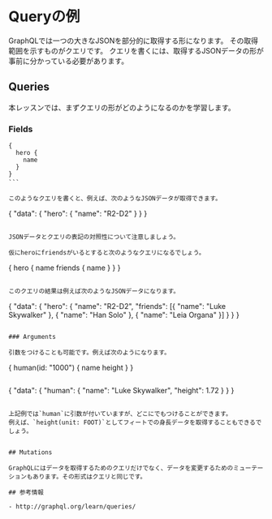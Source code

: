 # Queryの例

GraphQLでは一つの大きなJSONを部分的に取得する形になります。
その取得範囲を示すものがクエリです。
クエリを書くには、取得するJSONデータの形が事前に分かっている必要があります。

## Queries

本レッスンでは、まずクエリの形がどのようになるのかを学習します。

### Fields

```　
{
  hero {
    name
  }
}
```　

このようなクエリを書くと、例えば、次のようなJSONデータが取得できます。

```
{
  "data": {
    "hero": {
      "name": "R2-D2"
    }
  }
}
```

JSONデータとクエリの表記の対照性について注意しましょう。

仮にheroにfriendsがいるとすると次のようなクエリになるでしょう。

```
{
  hero {
    name
    friends {
      name
    }
  }
}
```

このクエリの結果は例えば次のようなJSONデータになります。

```
{
  "data": {
    "hero": {
      "name": "R2-D2",
      "friends": [{
        "name": "Luke Skywalker"
      }, {
        "name": "Han Solo"
      }, {
        "name": "Leia Organa"
      }]
    }
  }
}
```

### Arguments

引数をつけることも可能です。例えば次のようになります。

```
{
  human(id: "1000") {
    name
    height
  }
}
```

```
{
  "data": {
    "human": {
      "name": "Luke Skywalker",
      "height": 1.72
    }
  }
}
```

上記例では`human`に引数が付いていますが、どこにでもつけることができます。
例えば、`height(unit: FOOT)`としてフィートでの身長データを取得することもできるでしょう。


## Mutations

GraphQLにはデータを取得するためのクエリだけでなく、データを変更するためのミューテーションもあります。その形式はクエリと同じです。

## 参考情報

- http://graphql.org/learn/queries/ 
